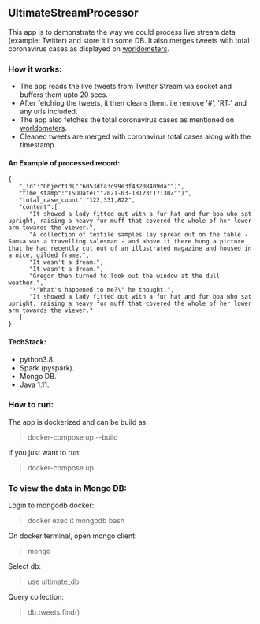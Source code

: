 ## UltimateStreamProcessor

This app is to demonstrate the way we could process live stream data (example: Twitter) and store it in some DB.
It also merges tweets with total coronavirus cases as displayed on [worldometers](https://www.worldometers.info/coronavirus/).

### How it works:
- The app reads the live tweets from Twitter Stream via socket and buffers them upto 20 secs.
- After fetching the tweets, it then cleans them. i.e remove '#', 'RT:' and any urls included.
- The app also fetches the total coronavirus cases as mentioned on [worldometers](https://www.worldometers.info/coronavirus/).
- Cleaned tweets are merged with coronavirus total cases along with the timestamp.

#### An Example of processed record:
~~~
{
   "_id":"ObjectId(""6053dfa3c99e3f43208409da"")",
   "time_stamp":"ISODate(""2021-03-18T23:17:30Z"")",
   "total_case_count":"122,331,822",
   "content":[
      "It showed a lady fitted out with a fur hat and fur boa who sat upright, raising a heavy fur muff that covered the whole of her lower arm towards the viewer.",
      "A collection of textile samples lay spread out on the table - Samsa was a travelling salesman - and above it there hung a picture that he had recently cut out of an illustrated magazine and housed in a nice, gilded frame.",
      "It wasn't a dream.",
      "It wasn't a dream.",
      "Gregor then turned to look out the window at the dull weather.",
      "\"What's happened to me?\" he thought.",
      "It showed a lady fitted out with a fur hat and fur boa who sat upright, raising a heavy fur muff that covered the whole of her lower arm towards the viewer."
   ]
}
~~~

#### TechStack:
 - python3.8.
 - Spark (pyspark).
 - Mongo DB.
 - Java 1.11.
 
### How to run:
The app is dockerized and can be build as:
> docker-compose up --build

If you just want to run:
> docker-compose up

### To view the data in Mongo DB:
Login to mongodb docker: 
> docker exec it mongodb bash

On docker terminal, open mongo client:
> mongo

Select db:
> use ultimate_db

Query collection:
> db.tweets.find()
